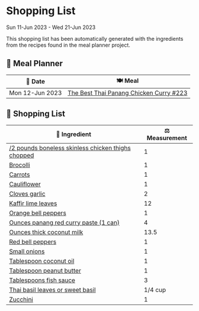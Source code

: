 # Shopping List

Sun 11-Jun 2023 - Wed 21-Jun 2023

This shopping list has been automatically generated with the ingredients from the recipes found in the meal planner project.

## 📅 Meal Planner

|📅 Date| 🍽️ Meal|
|----|----|
|Mon 12-Jun 2023|[The Best Thai Panang Chicken Curry #223](https://github.com/bryanbr23/Recipes/issues/223)|

## 🛒 Shopping List

| 🍌 Ingredient| ⚖️ Measurement|
|----------|-----------|
|[/2 pounds boneless skinless chicken thighs chopped](https://www.sainsburys.co.uk/gol-ui/SearchResults//2%20pounds%20boneless%20skinless%20chicken%20thighs%20chopped)|1|
|[Brocolli](https://www.sainsburys.co.uk/gol-ui/SearchResults/Brocolli)|1|
|[Carrots](https://www.sainsburys.co.uk/gol-ui/SearchResults/Carrots)|1|
|[Cauliflower](https://www.sainsburys.co.uk/gol-ui/SearchResults/Cauliflower)|1|
|[Cloves garlic](https://www.sainsburys.co.uk/gol-ui/SearchResults/Cloves%20garlic)|2|
|[Kaffir lime leaves](https://www.sainsburys.co.uk/gol-ui/SearchResults/Kaffir%20lime%20leaves)|12|
|[Orange bell peppers](https://www.sainsburys.co.uk/gol-ui/SearchResults/Orange%20bell%20peppers)|1|
|[Ounces panang red curry paste (1 can)](https://www.sainsburys.co.uk/gol-ui/SearchResults/Ounces%20panang%20red%20curry%20paste%20(1%20can))|4|
|[Ounces thick coconut milk](https://www.sainsburys.co.uk/gol-ui/SearchResults/Ounces%20thick%20coconut%20milk)|13.5|
|[Red bell peppers](https://www.sainsburys.co.uk/gol-ui/SearchResults/Red%20bell%20peppers)|1|
|[Small onions](https://www.sainsburys.co.uk/gol-ui/SearchResults/Small%20onions)|1|
|[Tablespoon coconut oil](https://www.sainsburys.co.uk/gol-ui/SearchResults/Tablespoon%20coconut%20oil)|1|
|[Tablespoon peanut butter](https://www.sainsburys.co.uk/gol-ui/SearchResults/Tablespoon%20peanut%20butter)|1|
|[Tablespoons fish sauce](https://www.sainsburys.co.uk/gol-ui/SearchResults/Tablespoons%20fish%20sauce)|3|
|[Thai basil leaves or sweet basil](https://www.sainsburys.co.uk/gol-ui/SearchResults/Thai%20basil%20leaves%20or%20sweet%20basil)|1/4 cup|
|[Zucchini](https://www.sainsburys.co.uk/gol-ui/SearchResults/Zucchini)|1|
